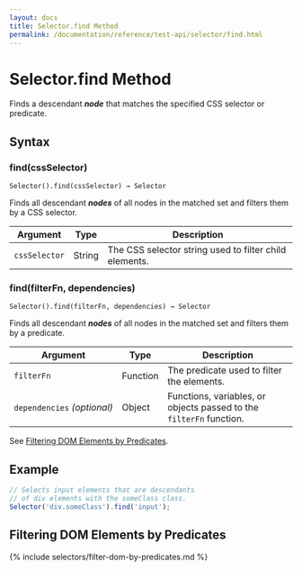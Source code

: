 ```yaml
---
layout: docs
title: Selector.find Method
permalink: /documentation/reference/test-api/selector/find.html
---
```

# Selector.find Method

Finds a descendant ***node*** that matches the specified CSS selector or predicate.

## Syntax

### find(cssSelector)

```text
Selector().find(cssSelector) → Selector
```

Finds all descendant ***nodes*** of all nodes in the matched set and filters them by a CSS selector.

Argument      | Type   | Description
------------- | ------ | --------------
`cssSelector` | String | The CSS selector string used to filter child elements.

### find(filterFn, dependencies)

```text
Selector().find(filterFn, dependencies) → Selector
```

Finds all descendant ***nodes*** of all nodes in the matched set and filters them by a predicate.

Argument                         | Type     | Description
-------------------------------- | -------- | --------------
`filterFn`                       | Function | The predicate used to filter the elements.
`dependencies`&#160;*(optional)* | Object   | Functions, variables, or objects passed to the `filterFn` function.

See [Filtering DOM Elements by Predicates](#filtering-dom-elements-by-predicates).

## Example

```js
// Selects input elements that are descendants
// of div elements with the someClass class.
Selector('div.someClass').find('input');
```

## Filtering DOM Elements by Predicates

{% include selectors/filter-dom-by-predicates.md %}